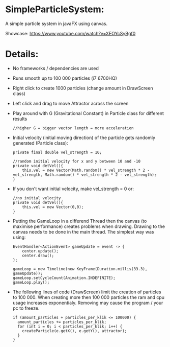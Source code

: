 # SimpleParticleSystem:
A simple particle system in javaFX using canvas.

Showcase:
https://www.youtube.com/watch?v=XEOYcSyBgf0

# Details:
- No frameworks / dependencies are used 
- Runs smooth up to 100 000 particles (i7 6700HQ)
- Right click to create 1000 particles (change amount in DrawScreen class)
- Left click and drag to move Attractor across the screen
- Play around with G (Gravitational Constant) in Particle class for different results 
   
      //higher G = bigger vector length = more acceleration

- Initial velocity (initial moving direction) of the particle gets randomly generated (Particle class):
      
      private final double vel_strength = 10;
      
      //random initial velocity for x and y between 10 and -10
      private void detVel(){
          this.vel = new Vector(Math.random() * vel_strength * 2 - vel_strength, Math.random() * vel_strength * 2 - vel_strength);
      }

- If you don't want initial velocity, make vel_strength = 0 or:
      
      //no initial velocity
      private void detVel(){
          this.vel = new Vector(0,0);
      }
  
- Putting the GameLoop in a differend Thread then the canvas (to maximise performance) creates problems when drawing. Drawing to the canvas needs to be done in the main thread. The simplest way was using: 

      EventHandler<ActionEvent> gameUpdate = event -> {
          center.update();
          center.draw();
      };
        
      gameLoop = new Timeline(new KeyFrame(Duration.millis(33.3), gameUpdate));
      gameLoop.setCycleCount(Animation.INDEFINITE);
      gameLoop.play();

- The following lines of code (DrawScreen) limit the creation of particles to 100 000. When creating more then 100 000 particles the ram and cpu usage increases exponentialy. Removing may cause the program / your pc to freeze.

      if (amount_particles + particles_per_klik <= 100000) {
        amount_particles += particles_per_klik;
        for (int i = 0; i < particles_per_klik; i++) {
          createParticle(e.getX(), e.getY(), attractor);
        }
      }
